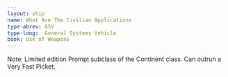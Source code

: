 ```yaml
---
layout: ship
name: What Are The Civilian Applications
type-abrev: GSV
type-long:  General Systems Vehicle
book: Use of Weapons
---
```


<span class="note">Note:</span> Limited edition Prompt subclass of the Continent class. Can outrun a Very Fast Picket.